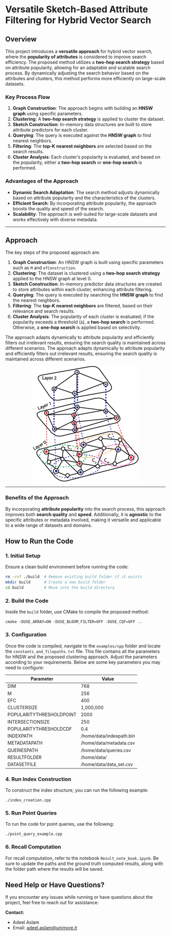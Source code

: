 # Versatile Sketch-Based Attribute Filtering for Hybrid Vector Search

## Overview

This project introduces a **versatile approach** for hybrid vector search, where the **popularity of attributes** is considered to improve search efficiency. The proposed method utilizes a **two-hop search strategy** based on attribute popularity, allowing for an adaptable and scalable search process. By dynamically adjusting the search behavior based on the attributes and clusters, this method performs more efficiently on large-scale datasets. 

### Key Process Flow

1. **Graph Construction**: The approach begins with building an **HNSW graph** using specific parameters.
2. **Clustering**: A **two-hop search strategy** is applied to cluster the dataset.
3. **Sketch Construction**: In-memory data structures are built to store attribute predictors for each cluster.
4. **Querying**: The query is executed against the **HNSW graph** to find nearest neighbors.
5. **Filtering**: The **top-K nearest neighbors** are selected based on the search results.
6. **Cluster Analysis**: Each cluster’s popularity is evaluated, and based on the popularity, either a **two-hop search** or **one-hop search** is performed.

### Advantages of the Approach

- **Dynamic Search Adaptation**: The search method adjusts dynamically based on attribute popularity and the characteristics of the clusters.
- **Efficient Search**: By incorporating attribute popularity, the approach boosts the quality and speed of the search.
- **Scalability**: The approach is well-suited for large-scale datasets and works effectively with diverse metadata.

---

## Approach

The key steps of the proposed approach are:

1. **Graph Construction**: An HNSW graph is built using specific parameters such as `M` and `efConstruction`.
2. **Clustering**: The dataset is clustered using a **two-hop search strategy** applied to the HNSW graph at level 0.
3. **Sketch Construction**: In-memory predictor data structures are created to store attributes within each cluster, enhancing attribute filtering.
4. **Querying**: The query is executed by searching the **HNSW graph** to find the nearest neighbors.
5. **Filtering**: The **top-K nearest neighbors** are filtered, based on their relevance and search results.
6. **Cluster Analysis**: The popularity of each cluster is evaluated; if the popularity exceeds a threshold (`Δ`), a **two-hop search** is performed. Otherwise, a **one-hop search** is applied based on selectivity.

The approach adapts dynamically to attribute popularity and efficiently filters out irrelevant results, ensuring the search quality is maintained across different scenarios.
The approach adapts dynamically to attribute popularity and efficiently filters out irrelevant results, ensuring the search quality is maintained across different scenarios.

<p align="center">
  <img src="https://raw.githubusercontent.com/AdeelAslamUnimore/Clustered_Hybrid_Search/main/ClusteringHNSW.png" alt="ClusteredHNSW">
</p>

---

### Benefits of the Approach

By incorporating **attribute popularity** into the search process, this approach improves both **search quality** and **speed**. Additionally, it is **agnostic** to the specific attributes or metadata involved, making it versatile and applicable to a wide range of datasets and domains.
## **How to Run the Code**

### **1. Initial Setup**
Ensure a clean build environment before running the code:

```sh
rm -rvf ./build  # Remove existing build folder if it exists
mkdir build      # Create a new build folder
cd build         # Move into the build directory
```
### **2. Build the Code**
Inside the `build` folder, use CMake to compile the proposed method:

```
cmake -DUSE_ARRAY=ON -DUSE_BLOOM_FILTER=OFF -DUSE_CQF=OFF ..
```
### 3. Configuration

Once the code is compiled, navigate to the `examples/cpp` folder and locate the `constants_and_filepaths.txt` file. This file contains all the parameters for HNSW and the proposed clustering approach. Adjust the parameters according to your requirements. Below are some key parameters you may need to configure:

| **Parameter**               | **Value**                |
|-----------------------------|--------------------------|
| DIM                         | 768                      |
| M                           | 256                      |
| EFC                         | 400                      |
| CLUSTERSIZE                 | 1,000,000                |
| POPULARITYTHRESHOLDPOINT    | 2000                     |
| INTERSECTIONSIZE            | 250                      |
| POPULARITYTHRESHOLDCDF      | 0.4                      |
| INDEXPATH                   | /home/data/indexpath.bin |
| METADATAPATH                | /home/data/metadata.csv  |
| QUERIESPATH                 | /home/data/queries.csv   |
| RESULTFOLDER                | /home/data/              |
| DATASETFILE                 | /home/data/data_set.csv  |

### 4. Run Index Construction
To construct the index structure, you can run the following example:
```
./index_creation.cpp
```
### 5. Run Point Queries
To run the code for point queries, use the following:
 ```
./point_query_example.cpp
 ```
### 6. Recall Computation

For recall computation, refer to the notebook `Result_note_book.ipynb`. Be sure to update the paths and the ground truth computed results, along with the folder path where the results will be saved.

## Need Help or Have Questions?

If you encounter any issues while running or have questions about the project, feel free to reach out for assistance:

**Contact:**
- Adeel Aslam
- Email: [adeel.aslam@unimore.it](mailto:adeel.aslam@unimore.it)

